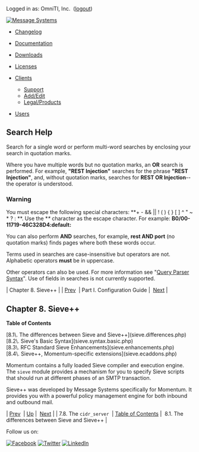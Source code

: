 Logged in as: OmniTI, Inc.  ([logout](https://support.messagesystems.com/logout.php))

[![Message Systems](https://support.messagesystems.com/images/ms-white205.png)](https://support.messagesystems.com/start.php) 

*   [Changelog](https://support.messagesystems.com/start.php?show=changelog)
*   [Documentation](https://support.messagesystems.com/docs/)
*   [Downloads](https://support.messagesystems.com/start.php)

*   [Licenses](https://support.messagesystems.com/license_summary.php)
*   <a href="">Clients</a>
    *   [Support](https://support.messagesystems.com/cs.php)
    *   [Add/Edit](https://support.messagesystems.com/edit_client.php)
    *   [Legal/Products](https://support.messagesystems.com/edit_products.php)
*   [Users](https://support.messagesystems.com/edit_customer.php)

## Search Help

Search for a single word or perform multi-word searches by enclosing your search in quotation marks.

Where you have multiple words but no quotation marks, an **OR** search is performed. For example, **"REST Injection"** searches for the phrase **"REST Injection"**, and, without quotation marks, searches for **REST OR Injection**--the operator is understood.

### Warning

You must escape the following special characters: **+ - && || ! ( ) { } [ ] ^ " ~ * ? : \**. Use the **\** character as the escape character. For example: **B0/00-11719-46C328D4\:default\:**

You can also perform **AND** searches, for example, **rest AND port** (no quotation marks) finds pages where both these words occur.

Terms used in searches are case-insensitive but operators are not. Alphabetic operators **must** be in uppercase.

Other operators can also be used. For more information see "[Query Parser Syntax](https://lucene.apache.org/core/old_versioned_docs/versions/3_0_0/queryparsersyntax.html)". Use of fields in searches is not currently supported.

| Chapter 8. Sieve++ |
| [Prev](cluster.cidr_server.php)  | Part I. Configuration Guide |  [Next](sieve.differences.php) |

## Chapter 8. Sieve++

**Table of Contents**

<dl class="toc">

<dt>[8.1\. The differences between Sieve and Sieve++](sieve.differences.php)</dt>

<dt>[8.2\. Sieve's Basic Syntax](sieve.syntax.basic.php)</dt>

<dt>[8.3\. RFC Standard Sieve Enhancements](sieve.enhancements.php)</dt>

<dt>[8.4\. Sieve++, Momentum-specific extensions](sieve.ecaddons.php)</dt>

</dl>

Momentum contains a fully loaded Sieve compiler and execution engine. The `sieve` module provides a mechanism for you to specify Sieve scripts that should run at different phases of an SMTP transaction.

Sieve++ was developed by Message Systems specifically for Momentum. It provides you with a powerful policy management engine for both inbound and outbound mail.

| [Prev](cluster.cidr_server.php)  | [Up](p.guide.php) |  [Next](sieve.differences.php) |
| 7.8. The `cidr_server`  | [Table of Contents](index.php) |  8.1. The differences between Sieve and Sieve++ |

Follow us on:

[![Facebook](https://support.messagesystems.com/images/icon-facebook.png)](http://www.facebook.com/messagesystems) [![Twitter](https://support.messagesystems.com/images/icon-twitter.png)](http://twitter.com/#!/MessageSystems) [![LinkedIn](https://support.messagesystems.com/images/icon-linkedin.png)](http://www.linkedin.com/company/message-systems)